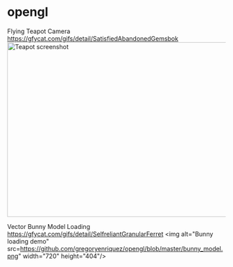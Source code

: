 # opengl

Flying Teapot Camera
<a href="https://gfycat.com/gifs/detail/SatisfiedAbandonedGemsbok">https://gfycat.com/gifs/detail/SatisfiedAbandonedGemsbok</a>
<img alt="Teapot screenshot" src="https://github.com/gregoryenriquez/opengl/blob/master/assignment2/flying_tea_ss.png" width="720" height="404"/></a>

Vector Bunny Model Loading
<a href="https://gfycat.com/gifs/detail/SelfreliantGranularFerret">https://gfycat.com/gifs/detail/SelfreliantGranularFerret</a>
<img alt="Bunny loading demo" src=https://github.com/gregoryenriquez/opengl/blob/master/bunny_model.png" width="720" height="404"/></a>
